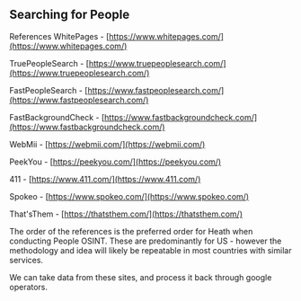 
## Searching for People

References
WhitePages - [https://www.whitepages.com/](https://www.whitepages.com/)

TruePeopleSearch - [https://www.truepeoplesearch.com/](https://www.truepeoplesearch.com/)

FastPeopleSearch - [https://www.fastpeoplesearch.com/](https://www.fastpeoplesearch.com/)

FastBackgroundCheck - [https://www.fastbackgroundcheck.com/](https://www.fastbackgroundcheck.com/)

WebMii - [https://webmii.com/](https://webmii.com/)

PeekYou - [https://peekyou.com/](https://peekyou.com/)

411 - [https://www.411.com/](https://www.411.com/)

Spokeo - [https://www.spokeo.com/](https://www.spokeo.com/)

That'sThem - [https://thatsthem.com/](https://thatsthem.com/)

The order of the references is the preferred order for Heath when conducting People OSINT.
These are predominantly for US - however the methodology and idea will likely be repeatable in most countries with similar services.

We can take data from these sites, and process it back through google operators.



